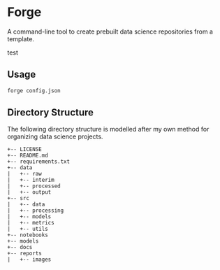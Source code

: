 # Forge
A command-line tool to create prebuilt data science repositories from a template.

test

## Usage
``` bash
forge config.json
```

## Directory Structure
The following directory structure is modelled after my own method for organizing data science projects.

```
+-- LICENSE
+-- README.md
+-- requirements.txt
+-- data
|   +-- raw
|   +-- interim
|   +-- processed
|   +-- output
+-- src
|   +-- data
|   +-- processing
|   +-- models
|   +-- metrics
|   +-- utils
+-- notebooks
+-- models
+-- docs
+-- reports
|   +-- images
```
